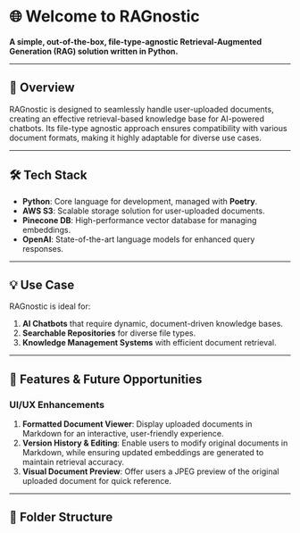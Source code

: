 # 🌐 Welcome to **RAGnostic**  
**A simple, out-of-the-box, file-type-agnostic Retrieval-Augmented Generation (RAG) solution written in Python.**

---

## 🚀 Overview  
RAGnostic is designed to seamlessly handle user-uploaded documents, creating an effective retrieval-based knowledge base for AI-powered chatbots. Its file-type agnostic approach ensures compatibility with various document formats, making it highly adaptable for diverse use cases.

---

## 🛠️ Tech Stack  
- **Python**: Core language for development, managed with **Poetry**.  
- **AWS S3**: Scalable storage solution for user-uploaded documents.  
- **Pinecone DB**: High-performance vector database for managing embeddings.  
- **OpenAI**: State-of-the-art language models for enhanced query responses.  

---

## 💡 Use Case  
RAGnostic is ideal for:  
1. **AI Chatbots** that require dynamic, document-driven knowledge bases.  
2. **Searchable Repositories** for diverse file types.  
3. **Knowledge Management Systems** with efficient document retrieval.  

---

## 🌟 Features & Future Opportunities  
### **UI/UX Enhancements**  
1. **Formatted Document Viewer**: Display uploaded documents in Markdown for an interactive, user-friendly experience.  
2. **Version History & Editing**: Enable users to modify original documents in Markdown, while ensuring updated embeddings are generated to maintain retrieval accuracy.  
3. **Visual Document Preview**: Offer users a JPEG preview of the original uploaded document for quick reference.  

---

## 📂 Folder Structure  